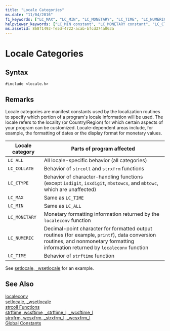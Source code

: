 ```yaml
---
title: "Locale Categories"
ms.date: "11/04/2016"
f1_keywords: ["LC_MAX", "LC_MIN", "LC_MONETARY", "LC_TIME", "LC_NUMERIC", "LC_COLLATE", "LC_CTYPE", "LC_ALL"]
helpviewer_keywords: ["LC_MIN constant", "LC_MONETARY constant", "LC_CTYPE constant", "locale constants", "LC_MAX constant", "LC_ALL constant", "LC_TIME constant", "LC_NUMERIC constant", "LC_COLLATE constant"]
ms.assetid: 868f1493-fe5d-4722-acab-bfcd374a063a
---
```

# Locale Categories

## Syntax

```
#include <locale.h>
```

## Remarks

Locale categories are manifest constants used by the localization routines to specify which portion of a program's locale information will be used. The locale refers to the locality (or Country/Region) for which certain aspects of your program can be customized. Locale-dependent areas include, for example, the formatting of dates or the display format for monetary values.

|Locale category|Parts of program affected|
|---------------------|-------------------------------|
|`LC_ALL`|All locale-specific behavior (all categories)|
|`LC_COLLATE`|Behavior of `strcoll` and `strxfrm` functions|
|`LC_CTYPE`|Behavior of character-handling functions (except `isdigit`, `isxdigit`, `mbstowcs`, and `mbtowc`, which are unaffected)|
|`LC_MAX`|Same as `LC_TIME`|
|`LC_MIN`|Same as `LC_ALL`|
|`LC_MONETARY`|Monetary formatting information returned by the `localeconv` function|
|`LC_NUMERIC`|Decimal-point character for formatted output routines (for example, `printf`), data conversion routines, and nonmonetary formatting information returned by `localeconv` function|
|`LC_TIME`|Behavior of `strftime` function|

See [setlocale, _wsetlocale](../c-runtime-library/reference/setlocale-wsetlocale.md) for an example.

## See Also

[localeconv](../c-runtime-library/reference/localeconv.md)<br/>
[setlocale, _wsetlocale](../c-runtime-library/reference/setlocale-wsetlocale.md)<br/>
[strcoll Functions](../c-runtime-library/strcoll-functions.md)<br/>
[strftime, wcsftime, _strftime_l, _wcsftime_l](../c-runtime-library/reference/strftime-wcsftime-strftime-l-wcsftime-l.md)<br/>
[strxfrm, wcsxfrm, _strxfrm_l, _wcsxfrm_l](../c-runtime-library/reference/strxfrm-wcsxfrm-strxfrm-l-wcsxfrm-l.md)<br/>
[Global Constants](../c-runtime-library/global-constants.md)

